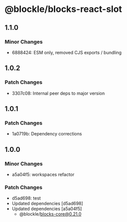 # @blockle/blocks-react-slot

## 1.1.0

### Minor Changes

- 6888424: ESM only, removed CJS exports / bundling

## 1.0.2

### Patch Changes

- 3307c08: Internal peer deps to major version

## 1.0.1

### Patch Changes

- 1a0719b: Dependency corrections

## 1.0.0

### Minor Changes

- a5a04f5: workspaces refactor

### Patch Changes

- d5ad698: test
- Updated dependencies [d5ad698]
- Updated dependencies [a5a04f5]
  - @blockle/blocks-core@0.21.0
